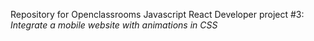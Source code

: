Repository for Openclassrooms Javascript React Developer project #3: *Integrate a mobile website with animations in CSS*